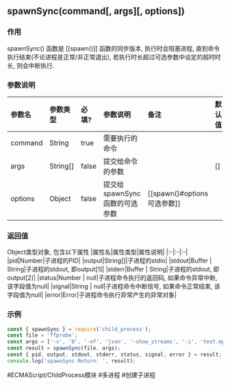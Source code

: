 ## spawnSync(command\[, args\]\[, options\])
### 作用
spawnSync() 函数是 [[spawn()]] 函数的同步版本, 执行时会阻塞进程, 直到命令执行结束(不论进程是正常/非正常退出), 若执行时长超过可选参数中设定的超时时长, 则会中断执行.

### 参数说明
|参数名|参数类型|必填?|参数说明|备注|默认值|
|:-|:-|:-|:-|:-|:-|
|command|String|true|需要执行的命令|||
|args|String[]|false|提交给命令的参数||[]|
|options|Object|false|提交给spawnSync函数的可选参数|[[spawn()#options可选参数]]||

### 返回值
Object类型对象, 包含以下属性
|属性名|属性类型|属性说明|
|:-|:-|:-|
|pid|Number|子进程的PID|
|output|String[]|子进程的stdio|
|stdout|Buffer \| String|子进程的stdout, 即output[1]|
|stderr|Buffer \| String|子进程的stdout, 即output[2]|
|status|Number \| null|子进程命令执行的返回码, 如果命令异常中断, 该字段值为null|
|signal|String \| null|子进程命令中断信号, 如果命令正常结束, 该字段值为null|
|error|Error|子进程命令执行异常产生的异常对象|

### 示例
```javascript
const { spawnSync } = require('child_process');
const file = 'ffprobe';
const args = ['-v', '0', '-of', 'json', '-show_streams', '-i', 'test.mp4'];
const result = spawnSync(file, args);
const { pid, output, stdout, stderr, status, signal, error } = result;
console.log('spawnSync Return: ', result);
```

#ECMAScript/ChildProcess模块 #多进程  #创建子进程